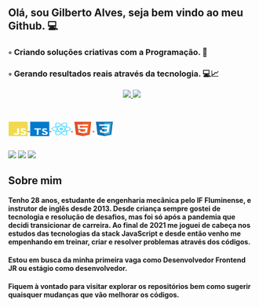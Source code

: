 ## Olá, sou Gilberto Alves, seja bem vindo ao meu Github. 💻
###  ◦ Criando soluções criativas com a Programação. 🚀
###  ◦ Gerando resultados reais através da tecnologia. 💻📈



<div align="center">
  <a href="https://github.com/gibaajr">
  <img height="160em" src="https://github-readme-stats.vercel.app/api?username=gibaajr&show_icons=true&theme=tokyonight&include_all_commits=true&count_private=true"/>
  <img height="160em" src="https://github-readme-stats.vercel.app/api/top-langs/?username=gibaajr&layout=compact&langs_count=7&theme=tokyonight"/>
</div>

  ##
  
  <div style="display: inline_block"><br>
    <img align="center" alt="Giba-Js" height="30" width="40" src="https://raw.githubusercontent.com/devicons/devicon/master/icons/javascript/javascript-plain.svg">
    <img align="center" alt="Giba-Ts" height="30" width="40" src="https://raw.githubusercontent.com/devicons/devicon/master/icons/typescript/typescript-plain.svg">
    <img align="center" alt="Giba-React" height="30" width="40" src="https://raw.githubusercontent.com/devicons/devicon/master/icons/react/react-original.svg">
    <img align="center" alt="Giba-HTML" height="30" width="40" src="https://raw.githubusercontent.com/devicons/devicon/master/icons/html5/html5-original.svg">
    <img align="center" alt="Giba-CSS" height="30" width="40" src="https://raw.githubusercontent.com/devicons/devicon/master/icons/css3/css3-original.svg"> 
</div>
  
  ##
  
  <div> 
    <a href="https://instagram.com/juniorgiba" target="_blank"><img src="https://img.shields.io/badge/-Instagram-%23E4405F?style=for-the-badge&logo=instagram&logoColor=white" target="_blank"></a>
    <a href = "mailto:gilberto.alves.jr@gmail.com"><img src="https://img.shields.io/badge/-Gmail-%23333?style=for-the-badge&logo=gmail&logoColor=white" target="_blank"></a>
    <a href="https://www.linkedin.com/in/gilberto-alves-3690a5121/" target="_blank"><img src="https://img.shields.io/badge/-LinkedIn-%230077B5?style=for-the-badge&logo=linkedin&logoColor=white" target="_blank"></a> 
</div>
  
  ##
  
  ## Sobre mim
  
  #### Tenho 28 anos, estudante de engenharia mecânica pelo IF Fluminense, e instrutor de inglês desde 2013. Desde criança sempre gostei de tecnologia e resolução de desafios, mas foi só após a pandemia que decidi transicionar de carreira. Ao final de 2021 me joguei de cabeça nos estudos das tecnologias da stack JavaScript e desde então venho me empenhando em treinar, criar e resolver problemas através dos códigos. 
  #### Estou em busca da minha primeira vaga como Desenvolvedor Frontend JR ou estágio como desenvolvedor. 
  #### Fiquem à vontado para visitar explorar os repositórios bem como sugerir quaisquer mudanças que vão melhorar os códigos. 

